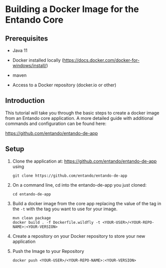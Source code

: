 
# Building a Docker Image for the Entando Core

## Prerequisites

-   Java 11

-   Docker installed locally
    (<https://docs.docker.com/docker-for-windows/install/>)

-   maven

-   Access to a Docker repository (docker.io or other)

## Introduction

This tutorial will take you through the basic steps to create a docker
image from an Entando core application. A more detailed guide with
additional commands and configuration can be found here:

<https://github.com/entando/entando-de-app>

## Setup

1.  Clone the application at:
    <https://github.com/entando/entando-de-app> using

        git clone https://github.com/entando/entando-de-app

2.  On a command line, cd into the entando-de-app you just cloned:

        cd entando-de-app

3.  Build a docker image from the core app replacing the value of the tag in the `-t`  with the tag you want to use for your image.

        mvn clean package
        docker build . -f Dockerfile.wildfly -t <YOUR-USER>/<YOUR-REPO-NAME>:<YOUR-VERSION>


4.  Create a repository on your Docker repository to store your new
    application

5.  Push the Image to your Repository

        docker push <YOUR-USER>/<YOUR-REPO-NAME>:<YOUR-VERSION>
